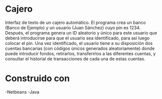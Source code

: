 # Cajero

Interfaz de texto de un cajero automático. El programa crea un banco (Banco de Ejemplo) y un usuario (Juan Sánchez) cuyo pin es 1234. Después, el programa genera un ID aleatorio y único para este usuario que deberá introducirse para que el usuario sea identificado, para así luego colocar el pin.
Una vez identificado, el usuario tiene a su disposición dos cuentas bancarias (con códigos únicos generados aleatoriamente) donde puede introducir fondos, retirarlos, transferirlos a las diferentes cuentas, y consultar el historial de transacciones de cada una de estas cuentas.

# Construido con

-Netbeans
-Java
